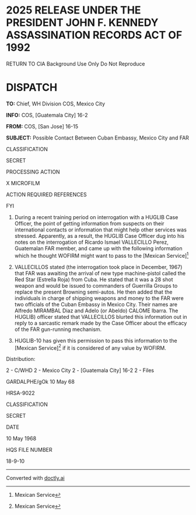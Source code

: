 # 2025 RELEASE UNDER THE PRESIDENT JOHN F. KENNEDY ASSASSINATION RECORDS ACT OF 1992

RETURN TO CIA
Background Use Only
Do Not Reproduce

# DISPATCH

**TO:** Chief, WH Division COS, Mexico City

**INFO:** COS, [Guatemala City] 16-2

**FROM:** COS, [San Jose] 16-15

**SUBJECT:** Possible Contact Between Cuban Embassy, Mexico City and FAR

CLASSIFICATION

SECRET

PROCESSING ACTION

X MICROFILM

ACTION REQUIRED REFERENCES

FYI

1. During a recent training period on interrogation with a HUGLIB Case Officer, the point of getting information from suspects on their international contacts or information that might help other services was stressed. Apparently, as a result, the HUGLIB Case Officer dug into his notes on the interrogation of Ricardo Ismael VALLECILLO Perez, Guatemalan FAR member, and came up with the following information which he thought WOFIRM might want to pass to the [Mexican Service][^1]

2. VALLECILLOS stated (the interrogation took place in December, 1967) that FAR was awaiting the arrival of new type machine-pistol called the Red Star (Estrella Roja) from Cuba. He stated that it was a 28 shot weapon and would be issued to commanders of Guerrilla Groups to replace the present Browning semi-autos. He then added that the individuals in charge of shipping weapons and money to the FAR were two officials of the Cuban Embassy in Mexico City. Their names are Alfredo MIRAMBAL Diaz and Adelo (or Abeldo) CALOME Ibarra. The HUGLIB) officer stated that VALLECILLOS blurted this information out in reply to a sarcastic remark made by the Case Officer about the efficacy of the FAR gun-running mechanism.

3. HUGLIB-10 has given this permission to pass this information to the [Mexican Service][^1] if it is considered of any value by WOFIRM.

Distribution:

2 - C/WHD
2 - Mexico City
2 - [Guatemala City] 16-2
2 - Files

GARDALPHE/gOk
10 May 68

HRSA-9022

CLASSIFICATION

SECRET

DATE

10 May 1968

HQS FILE NUMBER

18-9-10

[^1]: Mexican Service


---
Converted with [doctly.ai](https://doctly.ai)